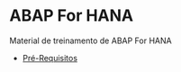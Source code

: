 # ABAP For HANA

Material de treinamento de ABAP For HANA

* [Pré-Requisitos](PreRequisitos/preRequisitos.md)